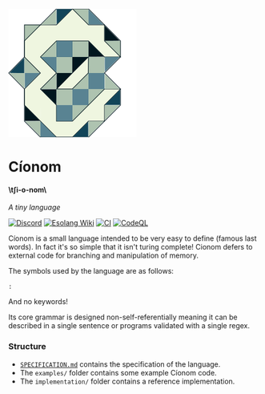 ![Cíonom Logo](brand/Logo256x256.png)

# Cíonom
#### \tʃi-o-nom\
*A tiny language*

[![Discord](https://img.shields.io/discord/1005150056015482890?color=4e5d94&label=discord&logo=discord&logoColor=4e5d94)](https://discord.gg/uw5rp8SVM8)
[![Esolang Wiki](https://img.shields.io/badge/esolang%20wiki-page-blue)](https://esolangs.org/wiki/C%C3%ADonom)
[![CI](https://github.com/Th3T3chn0G1t/Cionom/actions/workflows/CI.yml/badge.svg)](https://github.com/Th3T3chn0G1t/Cionom/actions/workflows/CI.yml)
[![CodeQL](https://github.com/Th3T3chn0G1t/Cionom/actions/workflows/codeql.yml/badge.svg)](https://github.com/Th3T3chn0G1t/Cionom/actions/workflows/codeql.yml)

Cíonom is a small language intended to be very easy to define (famous last words). In fact it's so simple that it isn't turing complete! Cionom defers to external code for branching and manipulation of memory.

The symbols used by the language are as follows:
```
:
```
And no keywords!

Its core grammar is designed non-self-referentially meaning it can be described in a single sentence or programs validated with a single regex.

### Structure
- [`SPECIFICATION.md`](SPECIFICATION.md) contains the specification of the language.
- The `examples/` folder contains some example Cíonom code.
- The `implementation/` folder contains a reference implementation.
